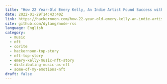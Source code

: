 ```yaml
---
title: "How 22 Year-Old Emery Kelly, An Indie Artist Found Success with NFTs, Talent, and Social Media"
date: 2022-01-29T14:43:40Z
link: https://hackernoon.com/how-22-year-old-emery-kelly-an-indie-artist-found-success-with-nfts-talent-and-social-media?source=rss&utm_medium=RSS&utm_source=news.12bit.vn
site: github.com/dylang/node-rss
language: English
category:
  - music
  - nft
  - corite
  - hackernoon-top-story
  - nft-top-story
  - emery-kelly-music-nft-story
  - distributing-music-as-nft
  - some-of-my-emotions-nft
draft: false
---
```

